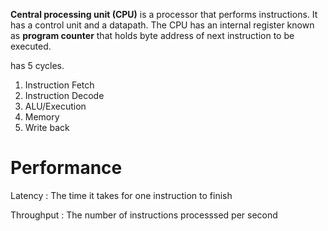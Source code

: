 **Central processing unit (CPU)** is a processor that performs instructions. It has a control unit and a datapath. The CPU has an internal register known as **program counter** that holds byte address of next instruction to be executed.




has 5 cycles.

1. Instruction Fetch
2. Instruction Decode
3. ALU/Execution
4. Memory
5. Write back

# Performance

Latency
: The time it takes for one instruction to finish

Throughput
: The number of instructions processsed per second